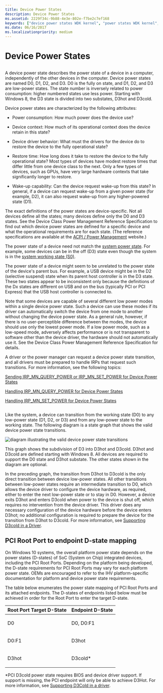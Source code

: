 ```yaml
---
title: Device Power States
description: Device Power States
ms.assetid: 2229f34c-9b88-4e3e-802e-f7be2c7ef168
keywords: ["device power states WDK kernel", "power states WDK kernel", "states WDK power management", "Dx names WDK power management", "low power modes WDK kernel", "power saving modes WDK kernel", "continuous power WDK kernel", "delays WDK power management"]
ms.date: 06/16/2017
ms.localizationpriority: medium
---
```


# Device Power States


## <a href="" id="ddk-device-power-states-kg"></a>


A device power state describes the power state of a device in a computer, independently of the other devices in the computer. Device power states are named D0, D1, D2, and D3. D0 is the fully on state, and D1, D2, and D3 are low-power states. The state number is inversely related to power consumption: higher numbered states use less power. Starting with Windows 8, the D3 state is divided into two substates, D3hot and D3cold.

Device power states are characterized by the following attributes:

-   Power consumption: How much power does the device use?

-   Device context: How much of its operational context does the device retain in this state?

-   Device driver behavior: What must the drivers for the device do to restore the device to the fully operational state?

-   Restore time: How long does it take to restore the device to the fully operational state? Most types of devices have modest restore times that differ little from one device class to the next. Only a few types of devices, such as GPUs, have very large hardware contexts that take significantly longer to restore.

-   Wake-up capability: Can the device request wake-up from this state? In general, if a device can request wake-up from a given power state (for example, D2), it can also request wake-up from any higher-powered state (D1).

The exact definitions of the power states are device-specific. Not all devices define all the states; many devices define only the D0 and D3 states. See the Device Class Power Management Reference Specification to find out which device power states are defined for a specific device and what the operational requirements are for each state. (The reference specifications are available at the [ACPI / Power Management](https://go.microsoft.com/fwlink/p/?linkid=57185) website.)

The power state of a device need not match the [system power state](system-power-states.md). For example, some devices can be in the off (D3) state even though the system is in the [system working state (S0)](system-working-state-s0.md).

The power state of a device might seem to be unrelated to the power state of the device's parent bus. For example, a USB device might be in the D2 (selective suspend) state when its parent host controller is in the D3 state. These two states appear to be inconsistent only because the definitions of the Dx states are different on USB and on the bus (typically PCI or PCI Express) that the USB host controller is connected to.

Note that some devices are capable of several different low power modes within a single device power state. Such a device can use these modes if its driver can automatically switch the device from one mode to another without changing the device power state. As a general rule, however, if there is no user-perceptible difference between the modes, the device should use only the lowest power mode. If a low power mode, such as a low-speed mode, adversely affects performance or is not transparent to software other than the device driver, the hardware should not automatically use it. See the Device Class Power Management Reference Specification for details.

A driver or the power manager can request a device power state transition, and all drivers must be prepared to handle IRPs that request such transitions. For more information, see the following topics:

[Sending IRP\_MN\_QUERY\_POWER or IRP\_MN\_SET\_POWER for Device Power States](sending-irp-mn-query-power-or-irp-mn-set-power-for-device-power-states.md)

[Handling IRP\_MN\_QUERY\_POWER for Device Power States](handling-irp-mn-query-power-for-device-power-states.md)

[Handling IRP\_MN\_SET\_POWER for Device Power States](handling-irp-mn-set-power-for-device-power-states.md)

## <a href="" id="power-state-diagram"></a>


Like the system, a device can transition from the working state (D0) to any low-power state (D1, D2, or D3) and from any low-power state to the working state. The following diagram is a state graph that shows the valid device power state transitions.

![diagram illustrating the valid device power state transitions](images/dxpostates.png)

This graph shows the subdivision of D3 into D3hot and D3cold. D3hot and D3cold are defined starting with Windows 8. All devices are required to support the D0 state and D3hot substate. The other states shown in the diagram are optional.

In the preceding graph, the transition from D3hot to D3cold is the only direct transition between device low-power states. All other transitions between low-power states require an intermediate transition to D0, which allows the device driver to configure the device hardware, as required, either to enter the next low-power state or to stay in D0. However, a device exits D3hot and enters D3cold when power to the device is shut off, which requires no intervention from the device driver. This driver does any necessary configuration of the device hardware before the device enters D3hot; no additional configuration is required to prepare the device for the transition from D3hot to D3cold. For more information, see [Supporting D3cold in a Driver](supporting-d3cold-in-a-driver.md).


## PCI Root Port to endpoint D-state mapping 
 
On Windows 10 systems, the overall platform power state depends on the power states (D-states) of SoC (System on Chip) integrated devices, including the PCI Root Ports. Depending on the platform being developed, the D-state requirements for PCI Root Ports may vary for each platform power state. OEMs are encouraged to refer to the IHV platform-specific documentation for platform and device power state requirements.  
 
The table below enumerates the power state mapping of PCI Root Ports and its attached endpoints. The D-states of endpoints listed below must be achieved in order for the Root Port to enter the target D-state. 
 
<table>
<thead>
<tr class="header">
<th>Root Port Target D-State</th>
<th>Endpoint D-State </th>
</tr>
</thead>
<tbody valign="top">
<tr class="odd">
<td><p>D0</p></td>
<td><p>D0, D0:F1</p></td>
</tr>
<tr class="even">
<td><p>D0:F1</p></td>
<td><p>D3hot</p></td>
</tr>
<tr class="odd">
<td><p>D3hot</p></td>
<td><p>D3cold*</p></td>
</tr>
</tbody>
</table>

*PCI D3cold power state requires BIOS and device driver support. If support is missing, the PCI endpoint will only be able to achieve D3Hot. For more information, see [Supporting D3Cold in a driver](https://docs.microsoft.com/windows-hardware/drivers/kernel/supporting-d3cold-in-a-driver).
